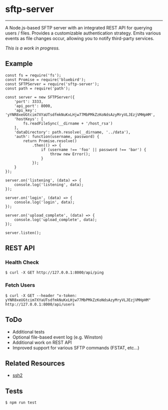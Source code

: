 # sftp-server

---

A Node.js-based SFTP server with an integrated REST API for querying users / files. Provides a customizable authentication strategy. Emits various events as file changes occur, allowing you to notify third-party services.

*This is a work in progress.*


## Example

```
const fs = require('fs');
const Promise = require('bluebird');
const SFTPServer = require('sftp-server');
const path = require('path');

const server = new SFTPServer({
    'port': 3333,
    'api_port': 8000,
    'api_key': 'yYNR8xeUGtcim7XYaUTsdfmkNuKxLHjw77MbPMkZzKoNdsAzyMryVLJEzjVMHpHM',
    'hostKeys': [
        fs.readFileSync(__dirname + '/host_rsa')
    ],
    'dataDirectory': path.resolve(__dirname, '../data'),
    'auth': function(username, password) {
        return Promise.resolve()
            .then(() => {
                if (username !== 'foo' || password !== 'bar') {
                    throw new Error();
                }
            });
    }
});

server.on('listening', (data) => {
    console.log('listening', data);
});

server.on('login', (data) => {
    console.log('login', data);
});

server.on('upload_complete', (data) => {
    console.log('upload_complete', data);
});

server.listen();
```

## REST API

### Health Check

    $ curl -X GET http://127.0.0.1:8000/api/ping

### Fetch Users

    $ curl -X GET --header "x-token: yYNR8xeUGtcim7XYaUTsdfmkNuKxLHjw77MbPMkZzKoNdsAzyMryVLJEzjVMHpHM" http://127.0.0.1:8000/api/users

## ToDo

- Additional tests
- Optional file-based event log (e.g. Winston)
- Additional work on REST API
- Improved support for various SFTP commands (FSTAT, etc...)

## Related Resources

- [ssh2](https://github.com/mscdex/ssh2)

## Tests

```
$ npm run test
```

